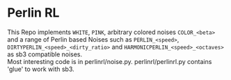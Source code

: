 # Perlin RL

This Repo implements `WHITE`, `PINK`, arbitrary colored noises `COLOR_<beta>` and a range of Perlin based Noises such as `PERLIN_<speed>`, `DIRTYPERLIN_<speed>_<dirty_ratio>` and `HARMONICPERLIN_<speed>_<octaves>` as sb3 compatible noises.  
Most interesting code is in perlinrl/noise.py. perlinrl/perlinrl.py contains 'glue' to work with sb3.
